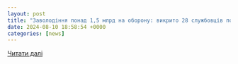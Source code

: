 ```yaml
---
layout: post
title: "Заволодіння понад 1,5 млрд на оборону: викрито 28 службовців по всій Україні"
date: 2024-08-10 18:58:54 +0000
categories: [news]
---
```


[Читати далі](https://49000.com.ua/masshtabna-specoperaciya-vikrito-28-sluzh/)
